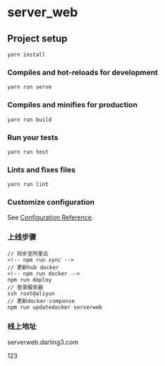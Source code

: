 # server_web

## Project setup
```
yarn install
```

### Compiles and hot-reloads for development
```
yarn run serve
```

### Compiles and minifies for production
```
yarn run build
```

### Run your tests
```
yarn run test
```

### Lints and fixes files
```
yarn run lint
```

### Customize configuration
See [Configuration Reference](https://cli.vuejs.org/config/).

### 上线步骤
```
// 同步至阿里云
<!-- npm run sync -->
// 更新hub docker
<!-- npm run docker -->
npm run deploy
// 登录服务器
ssh root@aliyun
// 更新docker-componse
npm run updatedocker serverweb
```

### 线上地址

serverweb.darling3.com

123

